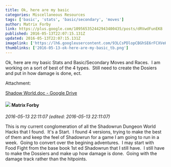 ```yaml
---
title: Ok, here are my basic
categories: Miscellaneous Resources
tags: ['basic', 'stats', 'basic/secondary', 'moves']
author: Matrix Forby
link: https://plus.google.com/109565352442943400435/posts/dRVwdFunEK8
published: 2016-05-13T22:07:15.131Z
updated: 2016-05-13T22:07:15.131Z
imagelink: ['https://lh6.googleusercontent.com/93LCsPDlopCBGhSE6rFCXVeH-EprrXVbUb3zSOAe0GfYV8h9ya23zA=w1200-h630-p']
thumblinks: ['2016-05-13-ok-here-are-my-basic_tb.png']
---
```


Ok, here are my basic Stats and Basic/Secondary Moves and Races.  I am working on a sort of best of the 4 types.  Still need to create the Dosiers and put in how damage is done, ect.


Attachment:

<a href='https://drive.google.com/open?id=0B9OfugTvN6OvRThTcHJ5a1owTVU'>Shadow World.doc - Google Drive</a>


<div id='comment z13vybkbhzz1hhsat04ci35agsfchfn4vp40k'>
  <h4><img src='{{site.baseurl}}//images/avatars/109565352442943400435_photo.jpg'> Matrix Forby</h4>
      <p><cite>2016-05-13 22:11:07 (edited: 2016-05-13 22:11:07)</cite></p>
        <p>This is my current conglomeration of all the Shadowrun Dungeon World Hacks that I found.  It&#39;s a Start.  I found 4 versions, trying to make the best of them and keep the feel of Shadowrun for a game I am going to run in a week.  Going to convert over the begining adventures.  I may start with Food Fight from the base book 1st ed Shadowrun that I still have.  I still have to make the Dossiers and make up how damage is done.  Going with the damage track rather than the hitpoints.</p>
</div>
        